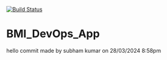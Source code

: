 [![Build Status](https://dev.azure.com/subhamkumar0384/DevOps/_apis/build/status%2Fsk22082001.BMI_DevOps_App?branchName=main)](https://dev.azure.com/subhamkumar0384/DevOps/_build/latest?definitionId=4&branchName=main)
# BMI_DevOps_App
hello commit made by subham kumar on 28/03/2024 8:58pm
